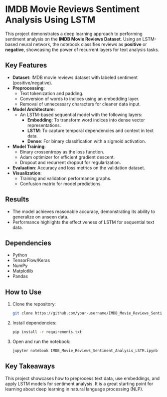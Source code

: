# IMDB Movie Reviews Sentiment Analysis Using LSTM

This project demonstrates a deep learning approach to performing sentiment analysis on the **IMDB Movie Reviews Dataset**. Using an LSTM-based neural network, the notebook classifies reviews as **positive** or **negative**, showcasing the power of recurrent layers for text analysis tasks.

## Key Features
- **Dataset**: IMDB movie reviews dataset with labeled sentiment (positive/negative).
- **Preprocessing**: 
  - Text tokenization and padding.
  - Conversion of words to indices using an embedding layer.
  - Removal of unnecessary characters for cleaner data input.
- **Model Architecture**: 
  - An LSTM-based sequential model with the following layers:
    - **Embedding**: To transform word indices into dense vector representations.
    - **LSTM**: To capture temporal dependencies and context in text data.
    - **Dense**: For binary classification with a sigmoid activation.
- **Model Training**:
  - Binary crossentropy as the loss function.
  - Adam optimizer for efficient gradient descent.
  - Dropout and recurrent dropout for regularization.
- **Evaluation**: Accuracy and loss metrics on the validation dataset.
- **Visualization**:
  - Training and validation performance graphs.
  - Confusion matrix for model predictions.

## Results
- The model achieves reasonable accuracy, demonstrating its ability to generalize on unseen data.
- Performance highlights the effectiveness of LSTM for sequential text data.

## Dependencies
- Python
- TensorFlow/Keras
- NumPy
- Matplotlib
- Pandas

## How to Use
1. Clone the repository:
   ```bash
   git clone https://github.com/your-username/IMDB_Movie_Reviews_Sentiment_Analysis_LSTM.git
   ```
2. Install dependencies:
   ```bash
   pip install -r requirements.txt
   ```
3. Open and run the notebook:
   ```bash
   jupyter notebook IMDB_Movie_Reviews_Sentiment_Analysis_LSTM.ipynb
   ```

## Key Takeaways
This project showcases how to preprocess text data, use embeddings, and apply LSTM models for sentiment analysis. It is a great starting point for learning about deep learning in natural language processing (NLP).
